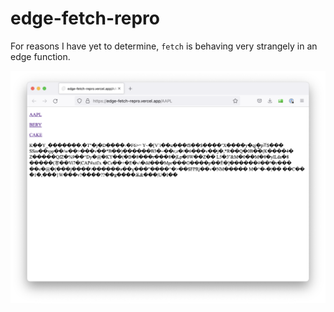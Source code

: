 # edge-fetch-repro

For reasons I have yet to determine, `fetch` is behaving very strangely in an edge function.

![screenshot](screenshot.png)
